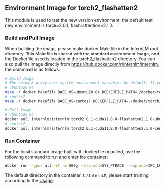 ## Environment Image for torch2_flashatten2
This module is used to test the new version environment, the default test new environment is torch=2.0.1, flash-attention=2.1.0. 

### Build and Pull Image
When building the image, please make docker.Makefile in the InternLM root directory. This Makefile is shared with the standard environment image, and the Dockerfile used is located in the torch2_flashatten2 directory. You can also pull the image directly from https://hub.docker.com/r/internlm/internlm, the command is as follows:
```bash
# Build Image
# The network proxy uses system environment variables by default. If you need to manually set them, please pass in http_proxy and https_proxy in the command.
# ubuntu20.04
make -f docker.Makefile BASE_OS=ubuntu20.04 DOCKERFILE_PATH=./docker/torch2_flashatten2/Dockerfile-ubuntu CUDA_VERSION=11.8.0 PYTORCH_VERSION=2.0.1 TORCHVISION_VERSION=0.15.2 TORCHAUDIO_VERSION=2.0.2 FLASH_ATTEN_VERSION=2.1.0
# centos7
make -f docker.Makefile BASE_OS=centos7 DOCKERFILE_PATH=./docker/torch2_flashatten2/Dockerfile-centos CUDA_VERSION=11.8.0 PYTORCH_VERSION=2.0.1 TORCHVISION_VERSION=0.15.2 TORCHAUDIO_VERSION=2.0.2 FLASH_ATTEN_VERSION=2.1.0

# Pull Image
# ubuntu20.04
docker pull internlm/internlm:torch2.0.1-cuda11.8.0-flashatten2.1.0-ubuntu20.04 
# centos7
docker pull internlm/internlm:torch2.0.1-cuda11.8.0-flashatten2.1.0-centos7
```

### Run Container
For the local standard image built with dockerfile or pulled, use the following command to run and enter the container:
```bash
docker run --gpus all -it -m 500g --cap-add=SYS_PTRACE --cap-add=IPC_LOCK --shm-size 20g --network=host --name myinternlm internlm/internlm:torch2.0.1-cuda11.8.0-flashatten2.1.0-centos7 bash
```
The default directory in the container is `/InternLM`, please start training according to the [Usage](../doc/en/usage.md).